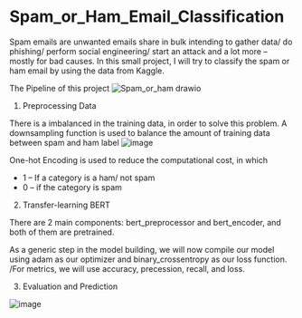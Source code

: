 # Spam_or_Ham_Email_Classification
Spam emails are unwanted emails share in bulk intending to gather data/ do phishing/ perform social engineering/ start an attack and a lot more – mostly for bad causes.
In this small project, I will try to classify the spam or ham email by using the data from Kaggle.

The Pipeline of this project 
![Spam_or_ham drawio](https://github.com/jangvu/Spam_or_Ham_Email_Classification/assets/50269219/48ed9582-6de5-4ba4-b211-57d2531b2ae7)


1. Preprocessing Data

There is a imbalanced in the training data, in order to solve this problem. A downsampling function is used to balance the amount of training data between spam and ham label
![image](https://github.com/jangvu/Spam_or_Ham_Email_Classification/assets/50269219/f8dc3b4d-dcfd-4b68-bb85-01cb4208fb90)

One-hot Encoding is used to reduce the computational cost, in which
* 1 – If a category is a ham/ not spam
* 0 – if the category is spam

2. Transfer-learning BERT

There are 2 main components: bert_preprocessor and bert_encoder, and both of them are pretrained.

As a generic step in the model building, we will now compile our model using adam as our optimizer and binary_crossentropy as our loss function. /For metrics, we will use accuracy, precession, recall, and loss.

3. Evaluation and Prediction

![image](https://github.com/jangvu/Spam_or_Ham_Email_Classification/assets/50269219/6ce03fbe-351e-452f-868b-595b084abbaf)

